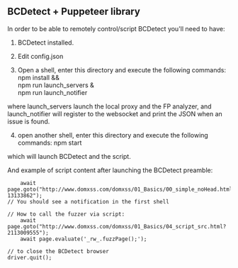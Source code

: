 ## BCDetect + Puppeteer library


In order to be able to remotely control/script BCDetect you'll need to have:

1. BCDetect installed.
2. Edit config.json

3. Open a shell, enter this directory and execute the following commands:
	npm install && \
	npm run launch_servers & \
	npm run launch_notifier

where launch_servers launch the local proxy and the FP analyzer,
and launch_notifier will register to the websocket and print the JSON when an issue is found.

4. open another shell, enter this directory and execute the following commands:
	npm start

which will launch BCDetect and the script.

And example of script content after launching the BCDetect preamble:
```
	await page.goto("http://www.domxss.com/domxss/01_Basics/00_simple_noHead.html?13133862");
// You should see a notification in the first shell
```
```
// How to call the fuzzer via script:
    await page.goto("http://www.domxss.com/domxss/01_Basics/04_script_src.html?2113009555");
    await page.evaluate('_rw_.fuzzPage();');
```


```
// to close the BCDetect browser
driver.quit();
```
